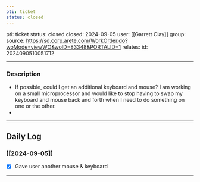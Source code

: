 ```yaml
---
pti: ticket
status: closed
---
```

pti: ticket 
status: closed
closed: 2024-09-05
user: [[Garrett Clay]]
group: 
source: https://sd.corp.arete.com/WorkOrder.do?woMode=viewWO&woID=83348&PORTALID=1
relates: 
id: 2024090510051712

---
### Description
- If possible, could I get an additional keyboard and mouse? I am working on a small microprocessor and would like to stop having to swap my keyboard and mouse back and forth when I need to do something on one or the other.
-

---
## Daily Log
### [[2024-09-05]]
- [x] Gave user another mouse & keyboard
---





